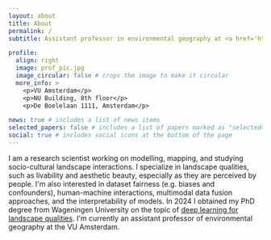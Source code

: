 ```yaml
---
layout: about
title: About
permalink: /
subtitle: Assistant professor in environmental geography at <a href='https://research.vu.nl/en/persons/alex-levering'>VU Amsterdam</a>

profile:
  align: right
  image: prof_pic.jpg
  image_circular: false # crops the image to make it circular
  more_info: >
    <p>VU Amsterdam</p>
    <p>NU Building, 8th floor</p>
    <p>De Boelelaan 1111, Amsterdam</p>

news: true # includes a list of news items
selected_papers: false # includes a list of papers marked as "selected={true}"
social: true # includes social icons at the bottom of the page
---
```

I am a research scientist working on modelling, mapping, and studying socio-cultural landscape interactions. I specialize in landscape qualities, such as livability and aesthetic beauty, especially as they are perceived by people. I'm also interested in dataset fairness (e.g. biases and confounders), human-machine interactions, multimodal data fusion approaches, and the interpretability of models. In 2024 I obtained my PhD degree from Wageningen University on the topic of [deep learning for landscape qualities](https://library.wur.nl/WebQuery/wurpubs/625396). I'm currently an assistant professor of environmental geography at the VU Amsterdam.

<!-- 
Write your biography here. Tell the world about yourself. Link to your favorite [subreddit](http://reddit.com). You can put a picture in, too. The code is already in, just name your picture `prof_pic.jpg` and put it in the `img/` folder.

Put your address / P.O. box / other info right below your picture. You can also disable any of these elements by editing `profile` property of the YAML header of your `_pages/about.md`. Edit `_bibliography/papers.bib` and Jekyll will render your [publications page](/al-folio/publications/) automatically.

Link to your social media connections, too. This theme is set up to use [Font Awesome icons](https://fontawesome.com/) and [Academicons](https://jpswalsh.github.io/academicons/), like the ones below. Add your Facebook, Twitter, LinkedIn, Google Scholar, or just disable all of them. -->
